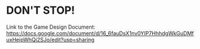 # DON'T STOP!

Link to the Game Design Document: https://docs.google.com/document/d/16_6fauDsX1nv0YIP7HhhdgWkGuDMfuxHejpWhQi2SJo/edit?usp=sharing
